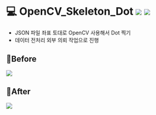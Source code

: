 # 💻 OpenCV_Skeleton_Dot <img src="https://img.shields.io/badge/Python-3776AB?style=flat-square&logo=Python&logoColor=white"/> <img src="https://img.shields.io/badge/OpenCV-5C3EE8?style=flat-square&logo=OpenCV&logoColor=white"/>
* JSON 파일 좌표 토대로 OpenCV 사용해서 Dot 찍기
* 데이터 전처리 외부 의뢰 작업으로 진행

## 🔹Before
<image src="https://user-images.githubusercontent.com/87643414/223049112-f270b741-4b9e-469d-8c0b-4756950b2821.png">

## 🔸After
<image src="https://user-images.githubusercontent.com/87643414/223049545-c669fef9-966e-4b48-9282-5a0973892166.png">

